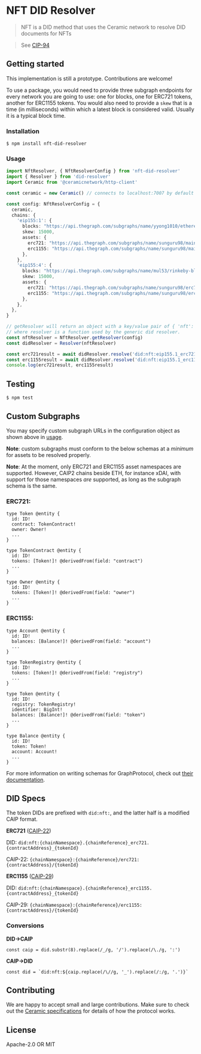 # NFT DID Resolver

> NFT is a DID method that uses the Ceramic network to resolve DID documents for NFTs

> See [CIP-94](https://github.com/ceramicnetwork/CIP/blob/main/CIPs/CIP-94/CIP-94.md)

## Getting started

This implementation is still a prototype. Contributions are welcome!

To use a package, you would need to provide three subgraph endpoints for every network you are going to use:
one for blocks, one for ERC721 tokens, another for ERC1155 tokens. You would also need to provide a `skew` that
is a time (in milliseconds) within which a latest block is considered valid. Usually it is a typical block time. 

### Installation
```
$ npm install nft-did-resolver
```

### Usage

```typescript
import NftResolver, { NftResolverConfig } from 'nft-did-resolver'
import { Resolver } from 'did-resolver'
import Ceramic from '@ceramicnetwork/http-client'

const ceramic = new Ceramic() // connects to localhost:7007 by default

const config: NftResolverConfig = {
  ceramic,
  chains: {
    'eip155:1': {
      blocks: "https://api.thegraph.com/subgraphs/name/yyong1010/ethereumblocks",
      skew: 15000,
      assets: {
        erc721: "https://api.thegraph.com/subgraphs/name/sunguru98/mainnet-erc721-subgraph",
        erc1155: "https://api.thegraph.com/subgraphs/name/sunguru98/mainnet-erc1155-subgraph",
      },
    },
    'eip155:4': {
      blocks: "https://api.thegraph.com/subgraphs/name/mul53/rinkeby-blocks",
      skew: 15000,
      assets: {
        erc721: "https://api.thegraph.com/subgraphs/name/sunguru98/erc721-rinkeby-subgraph",
        erc1155: "https://api.thegraph.com/subgraphs/name/sunguru98/erc1155-rinkeby-subgraph",
      },
    },
  },
}

// getResolver will return an object with a key/value pair of { 'nft': resolver }
// where resolver is a function used by the generic did resolver.
const nftResolver = NftResolver.getResolver(config)
const didResolver = Resolver(nftResolver)

const erc721result = await didResolver.resolve('did:nft:eip155.1_erc721.0xb300a43751601bd54ffee7de35929537b28e1488_2')
const erc1155result = await didResolver.resolve('did:nft:eip155.1_erc1155.0x06eb48572a2ef9a3b230d69ca731330793b65bdc_1')
console.log(erc721result, erc1155result)
```

## Testing
```
$ npm test
```

## Custom Subgraphs
You may specify custom subgraph URLs in the configuration object as shown above in [usage](#usage).

**Note**: custom subgraphs must conform to the below schemas at a *minimum* for assets to be resolved properly.

**Note**: At the moment, only ERC721 and ERC1155 asset namespaces are supported. However, CAIP2 chains beside ETH,
for instance xDAI, with support for those namespaces *are* supported, as long as the subgraph schema is the same.

### ERC721:

```gql
type Token @entity {
  id: ID!
  contract: TokenContract!
  owner: Owner!
  ...
}

type TokenContract @entity {
  id: ID!
  tokens: [Token!]! @derivedFrom(field: "contract")
  ...
}

type Owner @entity {
  id: ID!
  tokens: [Token!]! @derivedFrom(field: "owner")
  ...
}

```

### ERC1155:
```gql
type Account @entity {
  id: ID!
  balances: [Balance!]! @derivedFrom(field: "account")
  ...
}
 
type TokenRegistry @entity {
  id: ID!
  tokens: [Token!]! @derivedFrom(field: "registry")
  ...
}

type Token @entity {
  id: ID!
  registry: TokenRegistry!
  identifier: BigInt!
  balances: [Balance!]! @derivedFrom(field: "token")
  ...
}
 
type Balance @entity {
  id: ID!
  token: Token!
  account: Account!
  ...
}

```

For more information on writing schemas for GraphProtocol, check out [their documentation](https://thegraph.com/docs/define-a-subgraph#defining-entities).

## DID Specs
The token DIDs are prefixed with `did:nft:`, and the latter half is a modified CAIP format.

**ERC721** ([CAIP-22](https://github.com/ChainAgnostic/CAIPs/blob/master/CAIPs/CAIP-22.md))

DID: `did:nft:{chainNamespace}.{chainReference}_erc721.{contractAddress}_{tokenId}`

CAIP-22: `{chainNamespace}:{chainReference}/erc721:{contractAddress}/{tokenId}`

**ERC1155** ([CAIP-29](https://github.com/ChainAgnostic/CAIPs/blob/master/CAIPs/CAIP-29.md))

DID: `did:nft:{chainNamespace}.{chainReference}_erc1155.{contractAddress}_{tokenId}`

CAIP-29: `{chainNamespace}:{chainReference}/erc1155:{contractAddress}/{tokenId}`


### Conversions
**DID->CAIP**
```
const caip = did.substr(8).replace(/_/g, '/').replace(/\./g, ':')
```
**CAIP->DID**
```
const did = `did:nft:${caip.replace(/\//g, '_').replace(/:/g, '.')}`
```


## Contributing
We are happy to accept small and large contributions. Make sure to check out the [Ceramic specifications](https://github.com/ceramicnetwork/specs) for details of how the protocol works.


## License
Apache-2.0 OR MIT
